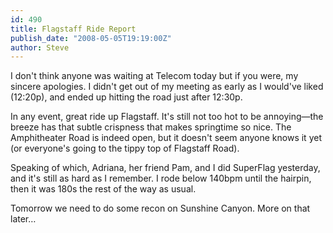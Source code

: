 ```yaml
---
id: 490
title: Flagstaff Ride Report
publish_date: "2008-05-05T19:19:00Z"
author: Steve
---
```

I don't think anyone was waiting at Telecom today but if you were, my sincere apologies. I didn't get out of my meeting as early as I would've liked (12:20p), and ended up hitting the road just after 12:30p.

In any event, great ride up Flagstaff. It's still not too hot to be annoying—the breeze has that subtle crispness that makes springtime so nice. The Amphitheater Road is indeed open, but it doesn't seem anyone knows it yet (or everyone's going to the tippy top of Flagstaff Road).

Speaking of which, Adriana, her friend Pam, and I did SuperFlag yesterday, and it's still as hard as I remember. I rode below 140bpm until the hairpin, then it was 180s the rest of the way as usual.

Tomorrow we need to do some recon on Sunshine Canyon. More on that later…
